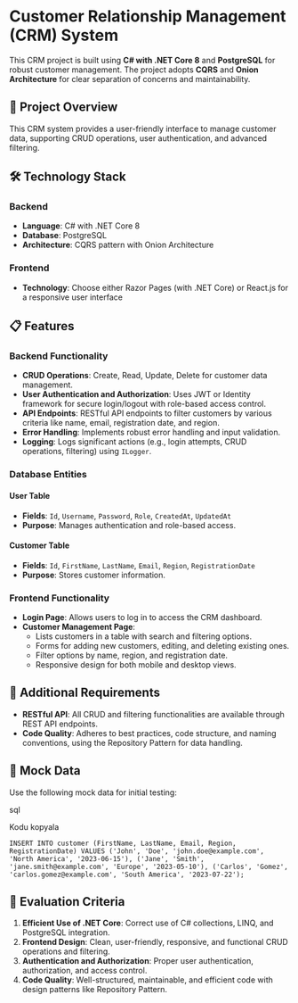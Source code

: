 # Customer Relationship Management (CRM) System

This CRM project is built using **C# with .NET Core 8** and **PostgreSQL** for robust customer management. The project adopts **CQRS** and **Onion Architecture** for clear separation of concerns and maintainability.

## 📖 Project Overview

This CRM system provides a user-friendly interface to manage customer data, supporting CRUD operations, user authentication, and advanced filtering.

## 🛠️ Technology Stack

### Backend

-   **Language**: C# with .NET Core 8
-   **Database**: PostgreSQL
-   **Architecture**: CQRS pattern with Onion Architecture

### Frontend

-   **Technology**: Choose either Razor Pages (with .NET Core) or React.js for a responsive user interface

## 📋 Features

### Backend Functionality

-   **CRUD Operations**: Create, Read, Update, Delete for customer data management.
-   **User Authentication and Authorization**: Uses JWT or Identity framework for secure login/logout with role-based access control.
-   **API Endpoints**: RESTful API endpoints to filter customers by various criteria like name, email, registration date, and region.
-   **Error Handling**: Implements robust error handling and input validation.
-   **Logging**: Logs significant actions (e.g., login attempts, CRUD operations, filtering) using `ILogger`.

### Database Entities

#### User Table

-   **Fields**: `Id`, `Username`, `Password`, `Role`, `CreatedAt`, `UpdatedAt`
-   **Purpose**: Manages authentication and role-based access.

#### Customer Table

-   **Fields**: `Id`, `FirstName`, `LastName`, `Email`, `Region`, `RegistrationDate`
-   **Purpose**: Stores customer information.

### Frontend Functionality

-   **Login Page**: Allows users to log in to access the CRM dashboard.
-   **Customer Management Page**:
    -   Lists customers in a table with search and filtering options.
    -   Forms for adding new customers, editing, and deleting existing ones.
    -   Filter options by name, region, and registration date.
    -   Responsive design for both mobile and desktop views.

## 🚀 Additional Requirements

-   **RESTful API**: All CRUD and filtering functionalities are available through REST API endpoints.
-   **Code Quality**: Adheres to best practices, code structure, and naming conventions, using the Repository Pattern for data handling.

## 📄 Mock Data

Use the following mock data for initial testing:

sql

Kodu kopyala

`INSERT INTO customer (FirstName, LastName, Email, Region, RegistrationDate) VALUES
('John', 'Doe', 'john.doe@example.com', 'North America', '2023-06-15'),
('Jane', 'Smith', 'jane.smith@example.com', 'Europe', '2023-05-10'),
('Carlos', 'Gomez', 'carlos.gomez@example.com', 'South America', '2023-07-22');` 

## 🎯 Evaluation Criteria

1.  **Efficient Use of .NET Core**: Correct use of C# collections, LINQ, and PostgreSQL integration.
2.  **Frontend Design**: Clean, user-friendly, responsive, and functional CRUD operations and filtering.
3.  **Authentication and Authorization**: Proper user authentication, authorization, and access control.
4.  **Code Quality**: Well-structured, maintainable, and efficient code with design patterns like Repository Pattern.
